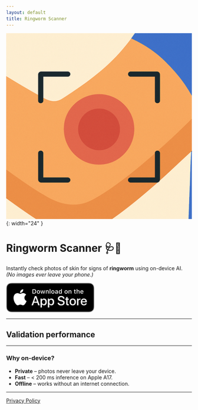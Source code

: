 ```yaml
---
layout: default
title: Ringworm Scanner
---
```


![App icon](/assets/app_icon_1024_ultra_tight.png){: width="24" }

# Ringworm Scanner 🩺🐾

Instantly check photos of skin for signs of **ringworm** using on-device AI.  
*(No images ever leave your phone.)*

![Download on the App Store (Coming Soon)](/assets/appstore-badge.svg)

---

## Validation performance


---

### Why on-device?

* **Private** – photos never leave your device.  
* **Fast** – < 200 ms inference on Apple A17.  
* **Offline** – works without an internet connection.

---

[Privacy Policy](/privacy/)
